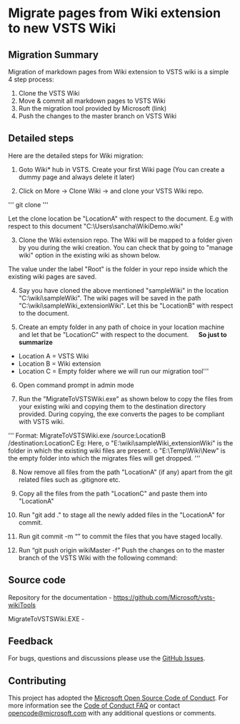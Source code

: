 # Migrate pages from Wiki extension to new VSTS Wiki

## Migration Summary
Migration of markdown pages from Wiki extension to VSTS wiki is a simple 4 step process:
1.	Clone the VSTS Wiki 
2.	Move & commit all markdown pages to VSTS Wiki
3.	Run the migration tool provided by Microsoft (link)
4.	Push the changes to the master branch on VSTS Wiki

## Detailed steps
Here are the detailed steps for Wiki migration:

1.	Goto Wiki* hub in VSTS.  Create your first Wiki page (You can create a dummy page and always delete it later)
 
2.	Click on More -> Clone Wiki -> and clone your VSTS Wiki repo.

'''
git clone
'''

Let the clone location be "LocationA" with respect to the document. 
E.g with respect to this document "C:\Users\sancha\WikiDemo.wiki"
 
3.	Clone the Wiki extension repo. The Wiki will be mapped to a folder given by you during the wiki creation. You can check that by going to "manage wiki" option in the existing wiki as shown below.
 
The value under the label "Root" is the folder in your repo inside which the existing wiki pages are saved.

4.	Say you have cloned the above mentioned "sampleWiki" in the location "C:\wiki\sampleWiki". The wiki pages will be saved in the path "C:\wiki\sampleWiki\_extensionWiki". Let this be "LocationB" with respect to the document.
 
5.	Create an empty folder in any path of choice in your location machine and let that be "LocationC" with respect to the document.
 
**So just to summarize** 
* Location A = VSTS Wiki 
* Location B = Wiki extension 
* Location C = Empty folder where we will run our migration tool'''

6.	Open command prompt in admin mode

7.	Run the "MigrateToVSTSWiki.exe" as shown below to copy the files from your existing wiki and copying them to the destination directory provided. During copying, the exe converts the pages to be compliant with VSTS wiki.
 
'''
Format: MigrateToVSTSWiki.exe /source:LocationB /destination:LocationC
Eg: Here,
o	"E:\wiki\sampleWiki\_extensionWiki" is the folder in which the existing wiki files are present.
o	"E:\Temp\Wiki\New" is the empty folder into which the migrates files will get dropped.
''' 
 
8. Now remove all files from the path "LocationA" (if any) apart from the git related files such as .gitignore etc.

9. Copy all the files from the path "LocationC" and paste them into "LocationA"
 
10.	Run "git add ." to stage all the newly added files in the  "LocationA" for commit.
  
11.	Run git commit -m “<commit message>” to commit the files that you have staged locally.
  
12.	Run “git push origin wikiMaster -f” Push the changes on to the master branch of the VSTS Wiki with the following command:

## Source code

Repository for the documentation - https://github.com/Microsoft/vsts-wikiTools

MigrateToVSTSWiki.EXE - <Update the path here>

## Feedback
For bugs, questions and discussions please use the [GitHub Issues](https://github.com/Microsoft/vsts-wikiTools/issues).


## Contributing

This project has adopted the [Microsoft Open Source Code of Conduct](https://opensource.microsoft.com/codeofconduct/). For more information see the [Code of Conduct FAQ](https://opensource.microsoft.com/codeofconduct/faq/) or contact [opencode@microsoft.com](mailto:opencode@microsoft.com) with any additional questions or comments.
